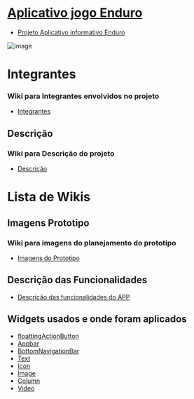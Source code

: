# <a href="https://github.com/Rob3rt2/APP_prototipo_Enduro/wiki">Aplicativo jogo Enduro<a>


- <a href="https://github.com/Rob3rt2/APP_prototipo_Enduro/wiki/Nome-do-Projeto">Projeto Aplicativo informativo Enduro<a>

![image](https://github.com/Rob3rt2/APP_prototipo_Enduro/assets/127865166/6724de15-637d-4b60-bb82-c949a33d55e6)
# Integrantes
### Wiki para Integrantes envolvidos no projeto
- <a href="https://github.com/Rob3rt2/APP_prototipo_Enduro/wiki/Integrantes">Integrantes<a>
  
  
## Descrição

### Wiki para Descrição do projeto

- <a href="https://github.com/Rob3rt2/APP_prototipo_Enduro/wiki/Descrição-do-projeto">Descrição<a>

#  Lista de Wikis

## Imagens Prototipo
### Wiki para imagens do planejamento do prototipo
- <a href="https://github.com/Rob3rt2/APP_prototipo_Enduro/wiki/Imagens-do-Prototipo">Imagens do Prototipo<a>

## Descrição das Funcionalidades

- <a href="https://github.com/Rob3rt2/APP_prototipo_Enduro/wiki/Descrição-de-suas-funcionalidades"> Descrição das funcionalidades do APP<a>
  
## Widgets usados e onde foram aplicados
- <a href="https://github.com/Rob3rt2/APP_prototipo_Enduro/wiki/Widget:-FloattingActionButton">floattingActionButton<a>
- <a href="https://github.com/Rob3rt2/APP_prototipo_Enduro/wiki/Widget:-AppBar">Appbar<a>
- <a href=" https://github.com/Rob3rt2/APP_prototipo_Enduro/wiki/Widget:-BottomNavigationBar">BottomNavigationBar<a>
- <a href=" https://github.com/Rob3rt2/APP_prototipo_Enduro/wiki/Widget:-Text">Text<a>
- <a href="https://github.com/Rob3rt2/APP_prototipo_Enduro/wiki/Widget:-Icon"> Icon<a>
-  <a href="https://github.com/Rob3rt2/APP_prototipo_Enduro/wiki/Wdget:-Image">Image<a>
- <a href=" https://github.com/Rob3rt2/APP_prototipo_Enduro/wiki/Widget:-Column">Column<a>
-  <a href="https://github.com/Rob3rt2/APP_prototipo_Enduro/wiki/Widget:-Video">Video<a>
